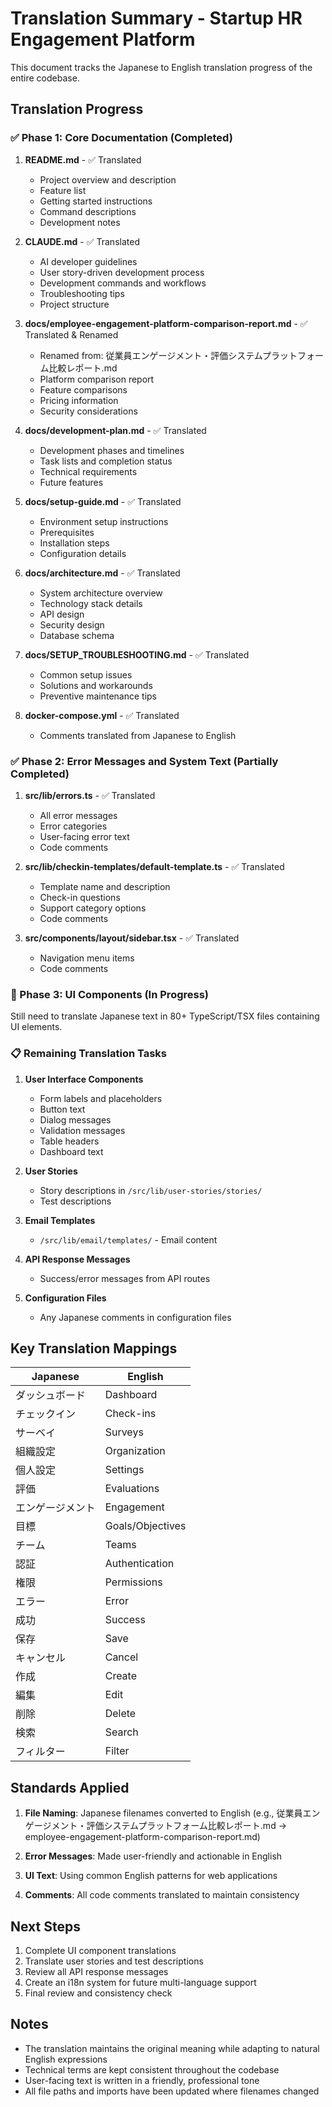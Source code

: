# Translation Summary - Startup HR Engagement Platform

This document tracks the Japanese to English translation progress of the entire codebase.

## Translation Progress

### ✅ Phase 1: Core Documentation (Completed)

1. **README.md** - ✅ Translated

   - Project overview and description
   - Feature list
   - Getting started instructions
   - Command descriptions
   - Development notes

2. **CLAUDE.md** - ✅ Translated

   - AI developer guidelines
   - User story-driven development process
   - Development commands and workflows
   - Troubleshooting tips
   - Project structure

3. **docs/employee-engagement-platform-comparison-report.md** - ✅ Translated & Renamed

   - Renamed from: 従業員エンゲージメント・評価システムプラットフォーム比較レポート.md
   - Platform comparison report
   - Feature comparisons
   - Pricing information
   - Security considerations

4. **docs/development-plan.md** - ✅ Translated

   - Development phases and timelines
   - Task lists and completion status
   - Technical requirements
   - Future features

5. **docs/setup-guide.md** - ✅ Translated

   - Environment setup instructions
   - Prerequisites
   - Installation steps
   - Configuration details

6. **docs/architecture.md** - ✅ Translated

   - System architecture overview
   - Technology stack details
   - API design
   - Security design
   - Database schema

7. **docs/SETUP_TROUBLESHOOTING.md** - ✅ Translated

   - Common setup issues
   - Solutions and workarounds
   - Preventive maintenance tips

8. **docker-compose.yml** - ✅ Translated
   - Comments translated from Japanese to English

### ✅ Phase 2: Error Messages and System Text (Partially Completed)

1. **src/lib/errors.ts** - ✅ Translated

   - All error messages
   - Error categories
   - User-facing error text
   - Code comments

2. **src/lib/checkin-templates/default-template.ts** - ✅ Translated

   - Template name and description
   - Check-in questions
   - Support category options
   - Code comments

3. **src/components/layout/sidebar.tsx** - ✅ Translated
   - Navigation menu items
   - Code comments

### 🚧 Phase 3: UI Components (In Progress)

Still need to translate Japanese text in 80+ TypeScript/TSX files containing UI elements.

### 📋 Remaining Translation Tasks

1. **User Interface Components**

   - Form labels and placeholders
   - Button text
   - Dialog messages
   - Validation messages
   - Table headers
   - Dashboard text

2. **User Stories**

   - Story descriptions in `/src/lib/user-stories/stories/`
   - Test descriptions

3. **Email Templates**

   - `/src/lib/email/templates/` - Email content

4. **API Response Messages**

   - Success/error messages from API routes

5. **Configuration Files**
   - Any Japanese comments in configuration files

## Key Translation Mappings

| Japanese         | English          |
| ---------------- | ---------------- |
| ダッシュボード   | Dashboard        |
| チェックイン     | Check-ins        |
| サーベイ         | Surveys          |
| 組織設定         | Organization     |
| 個人設定         | Settings         |
| 評価             | Evaluations      |
| エンゲージメント | Engagement       |
| 目標             | Goals/Objectives |
| チーム           | Teams            |
| 認証             | Authentication   |
| 権限             | Permissions      |
| エラー           | Error            |
| 成功             | Success          |
| 保存             | Save             |
| キャンセル       | Cancel           |
| 作成             | Create           |
| 編集             | Edit             |
| 削除             | Delete           |
| 検索             | Search           |
| フィルター       | Filter           |

## Standards Applied

1. **File Naming**: Japanese filenames converted to English (e.g., 従業員エンゲージメント・評価システムプラットフォーム比較レポート.md → employee-engagement-platform-comparison-report.md)

2. **Error Messages**: Made user-friendly and actionable in English

3. **UI Text**: Using common English patterns for web applications

4. **Comments**: All code comments translated to maintain consistency

## Next Steps

1. Complete UI component translations
2. Translate user stories and test descriptions
3. Review all API response messages
4. Create an i18n system for future multi-language support
5. Final review and consistency check

## Notes

- The translation maintains the original meaning while adapting to natural English expressions
- Technical terms are kept consistent throughout the codebase
- User-facing text is written in a friendly, professional tone
- All file paths and imports have been updated where filenames changed

